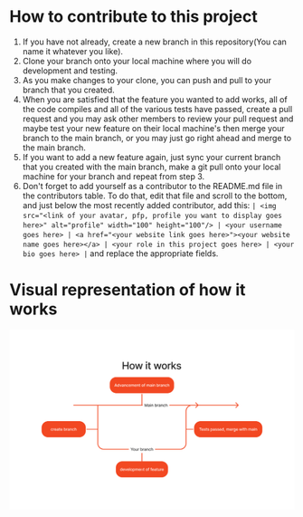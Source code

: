 # How to contribute to this project

1. If you have not already, create a new branch in this repository(You can name it whatever you like).
2. Clone your branch onto your local machine where you will do development and testing.
3. As you make changes to your clone, you can push and pull to your branch that you created.
4. When you are satisfied that the feature you wanted to add works, all of the code compiles and all of the various tests have passed, create a pull request and you may ask other members to review your pull request and maybe test your new feature on their local machine's then merge your branch to the main branch, or you may just go right ahead and merge to the main branch.
5. If you want to add a new feature again, just sync your current branch that you created with the main branch, make a git pull onto your local machine for your branch and repeat from step 3.
6. Don't forget to add yourself as a contributor to the README.md file in the contributors table. To do that, edit that file and scroll to the bottom, and just below the most recently added contributor, add this: ```| <img src="<link of your avatar, pfp, profile you want to display goes here>" alt="profile" width="100" height="100"/> | <your username goes here> | <a href="<your website link goes here>"><your website name goes here></a> | <your role in this project goes here> | <your bio goes here> |``` and replace the appropriate fields.

# Visual representation of how it works

![contributing](images/contributing.png "contributing")
